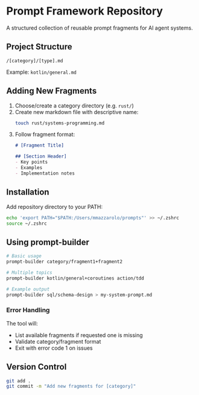 # Prompt Framework Repository

A structured collection of reusable prompt fragments for AI agent systems.

## Project Structure
```
/[category]/[type].md
```
Example: `kotlin/general.md`

## Adding New Fragments
1. Choose/create a category directory (e.g. `rust/`)
2. Create new markdown file with descriptive name:
   ```bash
   touch rust/systems-programming.md
   ```
3. Follow fragment format:
   ```markdown
   # [Fragment Title]
   
   ## [Section Header]
   - Key points
   - Examples
   - Implementation notes
   ```

## Installation

Add repository directory to your PATH:
```bash
echo 'export PATH="$PATH:/Users/mmazzarolo/prompts"' >> ~/.zshrc
source ~/.zshrc
```

## Using prompt-builder
```bash
# Basic usage
prompt-builder category/fragment1+fragment2

# Multiple topics
prompt-builder kotlin/general+coroutines action/tdd

# Example output
prompt-builder sql/schema-design > my-system-prompt.md
```

### Error Handling
The tool will:
- List available fragments if requested one is missing
- Validate category/fragment format
- Exit with error code 1 on issues

## Version Control
```bash
git add .
git commit -m "Add new fragments for [category]"
